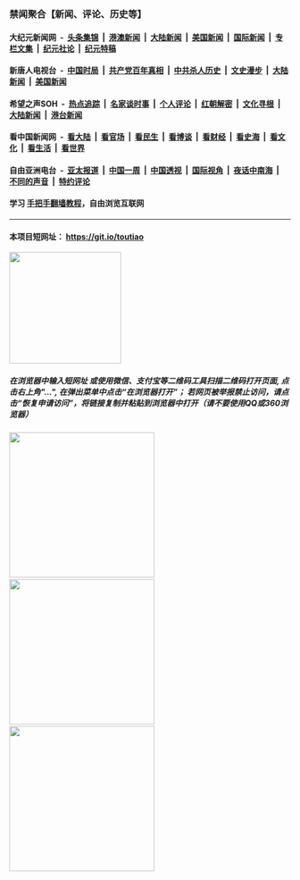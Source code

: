 ### 禁闻聚合【新闻、评论、历史等】

#### 大纪元新闻网 &nbsp;-&nbsp; [头条集锦](indexes/E头条集锦.md?t=02080844) &nbsp;|&nbsp; [港澳新闻](indexes/E港澳新闻.md?t=02080844)  &nbsp;|&nbsp; [大陆新闻](indexes/E大陆新闻.md?t=02080844) &nbsp;|&nbsp; [美国新闻](indexes/E美国新闻.md?t=02080844) &nbsp;|&nbsp; [国际新闻](indexes/E国际新闻.md?t=02080844) &nbsp;|&nbsp; [专栏文集](indexes/E专栏文集.md?t=02080844) &nbsp;|&nbsp; [纪元社论](indexes/E纪元社论.md?t=02080844) &nbsp;|&nbsp; [纪元特稿](indexes/E纪元特稿.md?t=02080844) 

#### 新唐人电视台 &nbsp;-&nbsp; [中国时局](indexes/N中国时局.md?t=02080844) &nbsp;|&nbsp; [共产党百年真相](indexes/N共产党百年真相.md?t=02080844) &nbsp;|&nbsp; [中共杀人历史](indexes/N中共杀人历史.md?t=02080844) &nbsp;|&nbsp; [文史漫步](indexes/N文史漫步.md?t=02080844) &nbsp;|&nbsp; [大陆新闻](indexes/N大陆新闻.md?t=02080844) &nbsp;|&nbsp; [美国新闻](indexes/N美国新闻.md?t=02080844)

#### 希望之声SOH &nbsp;-&nbsp; [热点追踪](indexes/H热点追踪.md?t=02080844) &nbsp;|&nbsp; [名家谈时事](indexes/H名家谈时事.md?t=02080844) &nbsp;|&nbsp; [个人评论](indexes/H个人评论.md?t=02080844)  &nbsp;|&nbsp; [红朝解密](indexes/H红朝解密.md?t=02080844) &nbsp;|&nbsp; [文化寻根](indexes/H文化寻根.md?t=02080844) &nbsp;|&nbsp; [大陆新闻](indexes/H大陆新闻.md?t=02080844) &nbsp;|&nbsp; [港台新闻](indexes/H港台新闻.md?t=02080844)

#### 看中国新闻网 &nbsp;-&nbsp; [看大陆](indexes/S看大陆.md?t=02080844) &nbsp;|&nbsp; [看官场](indexes/S看官场.md?t=02080844) &nbsp;|&nbsp; [看民生](indexes/S看民生.md?t=02080844)  &nbsp;|&nbsp; [看博谈](indexes/S看博谈.md?t=02080844) &nbsp;|&nbsp; [看财经](indexes/S看财经.md?t=02080844) &nbsp;|&nbsp; [看史海](indexes/S看史海.md?t=02080844) &nbsp;|&nbsp; [看文化](indexes/S看文化.md?t=02080844) &nbsp;|&nbsp; [看生活](indexes/S看生活.md?t=02080844) &nbsp;|&nbsp; [看世界](indexes/S看世界.md?t=02080844)

#### 自由亚洲电台 &nbsp;-&nbsp; [亚太报道](indexes/R亚太报道.md?t=02080844) &nbsp;|&nbsp; [中国一周](indexes/R中国一周.md?t=02080844) &nbsp;|&nbsp; [中国透视](indexes/R中国透视.md?t=02080844)  &nbsp;|&nbsp; [国际视角](indexes/R国际视角.md?t=02080844) &nbsp;|&nbsp; [夜话中南海](indexes/R夜话中南海.md?t=02080844) &nbsp;|&nbsp; [不同的声音](indexes/R不同的声音.md?t=02080844) &nbsp;|&nbsp; [特约评论](indexes/R特约评论.md?t=02080844)

#### 学习 [手把手翻墙教程](https://github.com/gfw-breaker/guides/wiki)，自由浏览互联网

----

#### 本项目短网址： https://git.io/toutiao
<img src="https://raw.githubusercontent.com/gfw-breaker/banned-news/master/scripts/img/qr.png" width="200px"/>  

##### 在浏览器中输入短网址 或使用微信、支付宝等二维码工具扫描二维码打开页面, 点击右上角"...", 在弹出菜单中点击“在浏览器打开”； 若网页被举报禁止访问，请点击“恢复申请访问”，将链接复制并粘贴到浏览器中打开（请不要使用QQ或360浏览器）

<img src="https://raw.githubusercontent.com/gfw-breaker/banned-news/master/scripts/img/1.png" width="260px"/> &nbsp; <img src="https://raw.githubusercontent.com/gfw-breaker/banned-news/master/scripts/img/2.png" width="260px"/> &nbsp; <img src="https://raw.githubusercontent.com/gfw-breaker/banned-news/master/scripts/img/3.png" width="260px"/>
